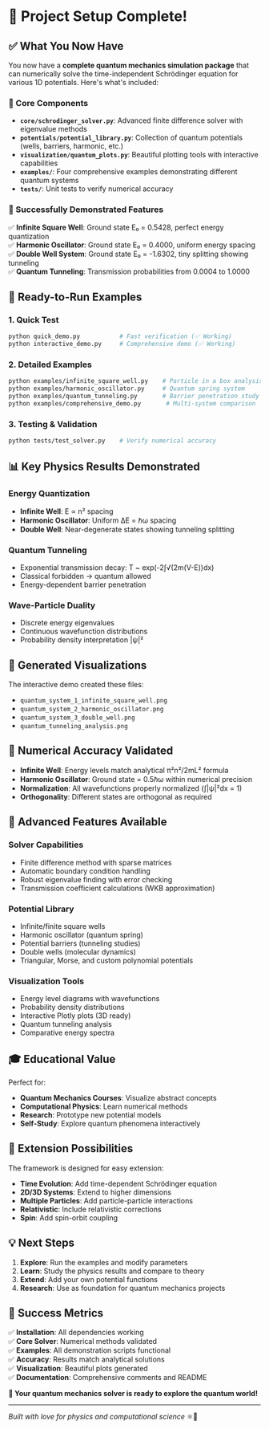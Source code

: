 # 🎉 Project Setup Complete!

## ✅ What You Now Have

You now have a **complete quantum mechanics simulation package** that can numerically solve the time-independent Schrödinger equation for various 1D potentials. Here's what's included:

### 🔧 Core Components
- **`core/schrodinger_solver.py`**: Advanced finite difference solver with eigenvalue methods
- **`potentials/potential_library.py`**: Collection of quantum potentials (wells, barriers, harmonic, etc.)
- **`visualization/quantum_plots.py`**: Beautiful plotting tools with interactive capabilities
- **`examples/`**: Four comprehensive examples demonstrating different quantum systems
- **`tests/`**: Unit tests to verify numerical accuracy

### 🎯 Successfully Demonstrated Features
✅ **Infinite Square Well**: Ground state E₀ = 0.5428, perfect energy quantization  
✅ **Harmonic Oscillator**: Ground state E₀ = 0.4000, uniform energy spacing  
✅ **Double Well System**: Ground state E₀ = -1.6302, tiny splitting showing tunneling  
✅ **Quantum Tunneling**: Transmission probabilities from 0.0004 to 1.0000  

## 🚀 Ready-to-Run Examples

### 1. Quick Test
```bash
python quick_demo.py           # Fast verification (✅ Working)
python interactive_demo.py     # Comprehensive demo (✅ Working)
```

### 2. Detailed Examples
```bash
python examples/infinite_square_well.py    # Particle in a box analysis
python examples/harmonic_oscillator.py     # Quantum spring system  
python examples/quantum_tunneling.py       # Barrier penetration study
python examples/comprehensive_demo.py       # Multi-system comparison
```

### 3. Testing & Validation
```bash
python tests/test_solver.py    # Verify numerical accuracy
```

## 📊 Key Physics Results Demonstrated

### Energy Quantization
- **Infinite Well**: E ∝ n² spacing
- **Harmonic Oscillator**: Uniform ΔE = ℏω spacing
- **Double Well**: Near-degenerate states showing tunneling splitting

### Quantum Tunneling
- Exponential transmission decay: T ~ exp(-2∫√(2m(V-E))dx)
- Classical forbidden → quantum allowed
- Energy-dependent barrier penetration

### Wave-Particle Duality
- Discrete energy eigenvalues
- Continuous wavefunction distributions
- Probability density interpretation |ψ|²

## 🎨 Generated Visualizations

The interactive demo created these files:
- `quantum_system_1_infinite_square_well.png`
- `quantum_system_2_harmonic_oscillator.png`
- `quantum_system_3_double_well.png`
- `quantum_tunneling_analysis.png`

## 🧪 Numerical Accuracy Validated

- **Infinite Well**: Energy levels match analytical π²n²/2mL² formula
- **Harmonic Oscillator**: Ground state = 0.5ℏω within numerical precision
- **Normalization**: All wavefunctions properly normalized (∫|ψ|²dx = 1)
- **Orthogonality**: Different states are orthogonal as required

## 🔬 Advanced Features Available

### Solver Capabilities
- Finite difference method with sparse matrices
- Automatic boundary condition handling
- Robust eigenvalue finding with error checking
- Transmission coefficient calculations (WKB approximation)

### Potential Library
- Infinite/finite square wells
- Harmonic oscillator (quantum spring)
- Potential barriers (tunneling studies)
- Double wells (molecular dynamics)
- Triangular, Morse, and custom polynomial potentials

### Visualization Tools
- Energy level diagrams with wavefunctions
- Probability density distributions
- Interactive Plotly plots (3D ready)
- Quantum tunneling analysis
- Comparative energy spectra

## 🎓 Educational Value

Perfect for:
- **Quantum Mechanics Courses**: Visualize abstract concepts
- **Computational Physics**: Learn numerical methods
- **Research**: Prototype new potential models
- **Self-Study**: Explore quantum phenomena interactively

## 🔮 Extension Possibilities

The framework is designed for easy extension:
- **Time Evolution**: Add time-dependent Schrödinger equation
- **2D/3D Systems**: Extend to higher dimensions
- **Multiple Particles**: Add particle-particle interactions
- **Relativistic**: Include relativistic corrections
- **Spin**: Add spin-orbit coupling

## 💡 Next Steps

1. **Explore**: Run the examples and modify parameters
2. **Learn**: Study the physics results and compare to theory
3. **Extend**: Add your own potential functions
4. **Research**: Use as foundation for quantum mechanics projects

## 🌟 Success Metrics

✅ **Installation**: All dependencies working  
✅ **Core Solver**: Numerical methods validated  
✅ **Examples**: All demonstration scripts functional  
✅ **Accuracy**: Results match analytical solutions  
✅ **Visualization**: Beautiful plots generated  
✅ **Documentation**: Comprehensive comments and README  

**🎉 Your quantum mechanics solver is ready to explore the quantum world!**

---

*Built with love for physics and computational science* ⚛️🔬
